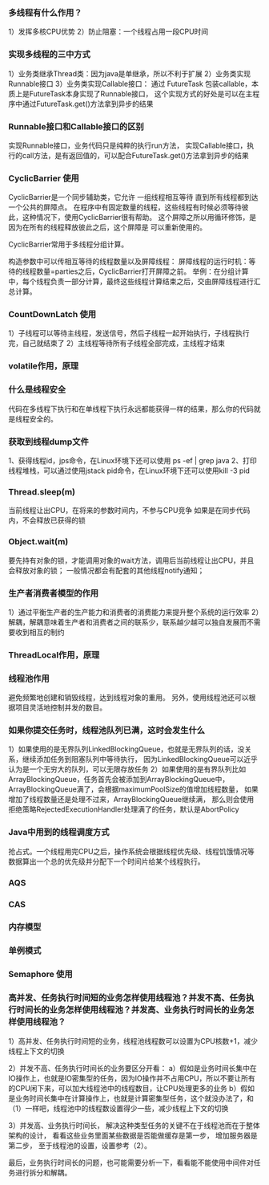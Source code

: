 ### 多线程有什么作用？
1）发挥多核CPU优势
2）防止阻塞：一个线程占用一段CPU时间

### 实现多线程的三中方式
1）业务类继承Thread类：因为java是单继承，所以不利于扩展
2）业务类实现Runnable接口
3）业务类实现Callable接口：
通过 FutureTask 包装callable，本质上是FutureTask本身实现了Runnable接口，
这个实现方式的好处是可以在主程序中通过FutureTask.get()方法拿到异步的结果

### Runnable接口和Callable接口的区别
实现Runnable接口，业务代码只是纯粹的执行run方法，
实现Callable接口，执行的call方法，是有返回值的，可以配合FutureTask.get()方法拿到异步的结果

### CyclicBarrier 使用
CyclicBarrier是一个同步辅助类，它允许 一组线程相互等待 直到所有线程都到达一个公共的屏障点。
在程序中有固定数量的线程，这些线程有时候必须等待彼此，这种情况下，使用CyclicBarrier很有帮助。
这个屏障之所以用循环修饰，是因为在所有的线程释放彼此之后，这个屏障是 可以重新使用的。

CyclicBarrier常用于多线程分组计算。

构造参数中可以传相互等待的线程数量以及屏障线程：
屏障线程的运行时机：等待的线程数量=parties之后，CyclicBarrier打开屏障之前。
举例：在分组计算中，每个线程负责一部分计算，最终这些线程计算结束之后，交由屏障线程进行汇总计算。

### CountDownLatch 使用
1）子线程可以等待主线程，发送信号，然后子线程一起开始执行，子线程执行完，自己就结束了
2）主线程等待所有子线程全部完成，主线程才结束

### volatile作用，原理


### 什么是线程安全
代码在多线程下执行和在单线程下执行永远都能获得一样的结果，那么你的代码就是线程安全的。

### 获取到线程dump文件
1、获得线程id，jps命令，在Linux环境下还可以使用 ps -ef | grep java
2、打印线程堆栈，可以通过使用jstack pid命令，在Linux环境下还可以使用kill -3 pid

### Thread.sleep(m)
当前线程让出CPU，在将来的参数时间内，不参与CPU竞争
如果是在同步代码内，不会释放已获得的锁

### Object.wait(m)
要先持有对象的锁，才能调用对象的wait方法，调用后当前线程让出CPU，并且会释放对象的锁；
一般情况都会有配套的其他线程notify通知；

### 生产者消费者模型的作用
1）通过平衡生产者的生产能力和消费者的消费能力来提升整个系统的运行效率
2）解耦，解耦意味着生产者和消费者之间的联系少，联系越少越可以独自发展而不需要收到相互的制约

### ThreadLocal作用，原理


### 线程池作用
避免频繁地创建和销毁线程，达到线程对象的重用。
另外，使用线程池还可以根据项目灵活地控制并发的数目。

### 如果你提交任务时，线程池队列已满，这时会发生什么
1）如果使用的是无界队列LinkedBlockingQueue，也就是无界队列的话，没关系，继续添加任务到阻塞队列中等待执行，
因为LinkedBlockingQueue可以近乎认为是一个无穷大的队列，可以无限存放任务
2）如果使用的是有界队列比如ArrayBlockingQueue，任务首先会被添加到ArrayBlockingQueue中，
ArrayBlockingQueue满了，会根据maximumPoolSize的值增加线程数量，
如果增加了线程数量还是处理不过来，ArrayBlockingQueue继续满，
那么则会使用拒绝策略RejectedExecutionHandler处理满了的任务，默认是AbortPolicy

### Java中用到的线程调度方式
抢占式。一个线程用完CPU之后，操作系统会根据线程优先级、线程饥饿情况等数据算出一个总的优先级并分配下一个时间片给某个线程执行。

### AQS

### CAS

### 内存模型

### 单例模式

### Semaphore 使用


### 高并发、任务执行时间短的业务怎样使用线程池？并发不高、任务执行时间长的业务怎样使用线程池？并发高、业务执行时间长的业务怎样使用线程池？
1）高并发、任务执行时间短的业务，线程池线程数可以设置为CPU核数+1，减少线程上下文的切换

2）并发不高、任务执行时间长的业务要区分开看：
 a）假如是业务时间长集中在IO操作上，也就是IO密集型的任务，因为IO操作并不占用CPU，所以不要让所有的CPU闲下来，可以加大线程池中的线程数目，让CPU处理更多的业务
 b）假如是业务时间长集中在计算操作上，也就是计算密集型任务，这个就没办法了，和（1）一样吧，线程池中的线程数设置得少一些，减少线程上下文的切换

3）并发高、业务执行时间长，
解决这种类型任务的关键不在于线程池而在于整体架构的设计，
看看这些业务里面某些数据是否能做缓存是第一步，
增加服务器是第二步，
至于线程池的设置，设置参考（2）。

最后，业务执行时间长的问题，也可能需要分析一下，看看能不能使用中间件对任务进行拆分和解耦。

